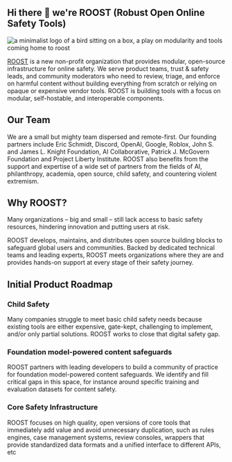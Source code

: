 ## Hi there 👋 we're ROOST (Robust Open Online Safety Tools)

![a minimalist logo of a bird sitting on a box, a play on modularity and tools coming home to roost](https://roost.tools/images/logos/roost.svg "ROOST.tools")

[ROOST](https://roost.tools) is a new non-profit organization that provides modular, open-source infrastructure for online safety. We serve product teams, trust & safety leads, and community moderators who need to review, triage, and enforce on harmful content  without building everything from scratch or relying on opaque or expensive vendor tools. ROOST is building tools with a focus on modular, self-hostable, and interoperable components. 


## Our Team
We are a small but mighty team dispersed and remote-first. Our founding partners include Eric Schmidt, Discord, OpenAI, Google, Roblox, John S. and James L. Knight Foundation, AI Collaborative, Patrick J. McGovern Foundation and Project Liberty Institute. ROOST also benefits from the support and expertise of a wide set of partners from the fields of AI, philanthropy, academia, open source, child safety, and countering violent extremism.

## Why ROOST?
Many organizations – big and small – still lack access to basic safety resources, hindering innovation and putting users at risk.

ROOST develops, maintains, and distributes open source building blocks to safeguard global users and communities. Backed by dedicated technical teams and leading experts, ROOST meets organizations where they are and provides hands-on support at every stage of their safety journey.

## Initial Product Roadmap

### Child Safety
Many companies struggle to meet basic child safety needs because existing tools are either expensive, gate-kept, challenging to implement, and/or only partial solutions. ROOST works to close that digital safety gap.

### Foundation model-powered content safeguards
ROOST partners with leading developers to build a community of practice for foundation model-powered content safeguards. We identify and fill critical gaps in this space, for instance around specific training and evaluation datasets for content safety.

### Core Safety Infrastructure
ROOST focuses on high quality, open versions of core tools that immediately add value and avoid unnecessary duplication, such as rules engines, case management systems, review consoles, wrappers that provide standardized data formats and a unified interface to different APIs, etc
